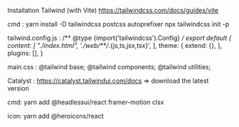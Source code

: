 Installation Tailwind (with Vite)
https://tailwindcss.com/docs/guides/vite

cmd : 
yarn install -D tailwindcss postcss autoprefixer
npx tailwindcss init -p


tailwind.config.js :
/** @type {import('tailwindcss').Config} */
export default {
  content: [
    "./index.html",
    './web/**/*.{js,ts,jsx,tsx}',
  ],
  theme: {
    extend: {},
  },
  plugins: [],
}

main.css :
@tailwind base;
@tailwind components;
@tailwind utilities;


Catalyst :
https://catalyst.tailwindui.com/docs => download the latest version 

cmd:
yarn add @headlessui/react framer-motion clsx

icon: 
yarn add @heroicons/react






